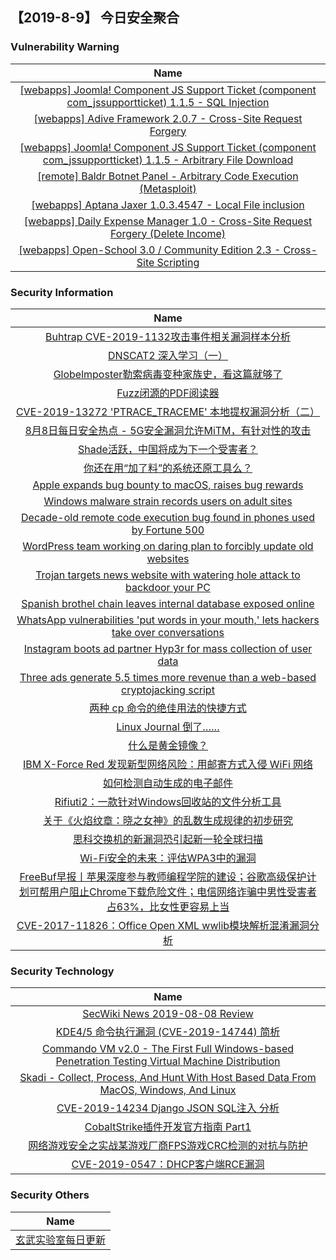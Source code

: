 
 ##   【2019-8-9】 今日安全聚合


###  						       							Vulnerability Warning

|                             Name                             |
| :----------------------------------------------------------: |
|[[webapps] Joomla! Component JS Support Ticket (component com_jssupportticket) 1.1.5 - SQL Injection](https://www.exploit-db.com/exploits/47218)|
|[[webapps] Adive Framework 2.0.7 - Cross-Site Request Forgery](https://www.exploit-db.com/exploits/47217)|
|[[webapps] Joomla! Component JS Support Ticket (component com_jssupportticket) 1.1.5 - Arbitrary File Download](https://www.exploit-db.com/exploits/47216)|
|[[remote] Baldr Botnet Panel - Arbitrary Code Execution (Metasploit)](https://www.exploit-db.com/exploits/47215)|
|[[webapps] Aptana Jaxer 1.0.3.4547 - Local File inclusion](https://www.exploit-db.com/exploits/47214)|
|[[webapps] Daily Expense Manager 1.0 - Cross-Site Request Forgery (Delete Income)](https://www.exploit-db.com/exploits/47213)|
|[[webapps] Open-School 3.0 / Community Edition 2.3 - Cross-Site Scripting](https://www.exploit-db.com/exploits/47212)|

### 						        							Security Information
|                             Name                                    |
| :----------------------------------------------------------: |
|[Buhtrap CVE-2019-1132攻击事件相关漏洞样本分析](https://www.anquanke.com/post/id/183766)|
|[DNSCAT2 深入学习（一）](https://www.anquanke.com/post/id/183761)|
|[Globelmposter勒索病毒变种家族史，看这篇就够了](https://www.anquanke.com/post/id/183648)|
|[Fuzz闭源的PDF阅读器](https://www.anquanke.com/post/id/183330)|
|[CVE-2019-13272  'PTRACE_TRACEME' 本地提权漏洞分析（二）](https://www.anquanke.com/post/id/183528)|
|[8月8日每日安全热点 - 5G安全漏洞允许MiTM，有针对性的攻击](https://www.anquanke.com/post/id/183718)|
|[Shade活跃，中国将成为下一个受害者？](https://www.secpulse.com/archives/110359.html)|
|[你还在用“加了料”的系统还原工具么？](https://www.secpulse.com/archives/110431.html)|
|[Apple expands bug bounty to macOS, raises bug rewards](https://www.zdnet.com/article/apple-expands-bug-bounty-to-macos-raises-bug-rewards/#ftag=RSSbaffb68)|
|[Windows malware strain records users on adult sites](https://www.zdnet.com/article/windows-malware-strain-records-users-on-adult-sites/#ftag=RSSbaffb68)|
|[Decade-old remote code execution bug found in phones used by Fortune 500](https://www.zdnet.com/article/decade-old-remote-code-execution-bug-found-in-phone-used-by-up-to-90-percent-of-fortune-500/#ftag=RSSbaffb68)|
|[WordPress team working on daring plan to forcibly update old websites](https://www.zdnet.com/article/wordpress-team-working-on-daring-plan-to-forcibly-update-old-websites/#ftag=RSSbaffb68)|
|[Trojan targets news website with watering hole attack to backdoor your PC](https://www.zdnet.com/article/tricky-trojan-targets-news-website-to-backdoor-your-pc/#ftag=RSSbaffb68)|
|[Spanish brothel chain leaves internal database exposed online](https://www.zdnet.com/article/spanish-brothel-chain-leaves-internal-database-exposed-online/#ftag=RSSbaffb68)|
|[WhatsApp vulnerabilities 'put words in your mouth,' lets hackers take over conversations](https://www.zdnet.com/article/whatsapp-vulnerabilities-puts-words-in-your-mouth-lets-hackers-tamper-with-text/#ftag=RSSbaffb68)|
|[Instagram boots ad partner Hyp3r for mass collection of user data](https://www.zdnet.com/article/instagram-boots-ad-partner-hyp3r-for-mass-collection-of-user-data/#ftag=RSSbaffb68)|
|[Three ads generate 5.5 times more revenue than a web-based cryptojacking script](https://www.zdnet.com/article/three-ads-generate-5-5-times-more-revenue-than-a-web-based-cryptojacking-script/#ftag=RSSbaffb68)|
|[两种 cp 命令的绝佳用法的快捷方式](https://linux.cn/article-11204-1.html?utm_source=rss&utm_medium=rss)|
|[Linux Journal 倒了……](https://linux.cn/article-11203-1.html?utm_source=rss&utm_medium=rss)|
|[什么是黄金镜像？](https://linux.cn/article-11202-1.html?utm_source=rss&utm_medium=rss)|
|[IBM X-Force Red 发现新型网络风险：用邮寄方式入侵 WiFi 网络](https://linux.cn/article-11201-1.html?utm_source=rss&utm_medium=rss)|
|[如何检测自动生成的电子邮件](https://linux.cn/article-11200-1.html?utm_source=rss&utm_medium=rss)|
|[Rifiuti2：一款针对Windows回收站的文件分析工具](https://www.freebuf.com/sectool/208929.html)|
|[关于《火焰纹章：晓之女神》的乱数生成规律的初步研究](https://www.freebuf.com/articles/others-articles/209943.html)|
|[思科交换机的新漏洞恐引起新一轮全球扫描](https://www.freebuf.com/news/210286.html)|
|[Wi-Fi安全的未来：评估WPA3中的漏洞](https://www.freebuf.com/vuls/209596.html)|
|[FreeBuf早报丨苹果深度参与教师编程学院的建设；谷歌高级保护计划可帮用户阻止Chrome下载危险文件；电信网络诈骗中男性受害者占63%，比女性更容易上当](https://www.freebuf.com/news/210696.html)|
|[CVE-2017-11826：Office Open XML wwlib模块解析混淆漏洞分析](https://www.freebuf.com/vuls/209778.html)|

### 						        							Security  Technology
|                             Name                                    |
| :----------------------------------------------------------: |
|[SecWiki News 2019-08-08 Review](http://www.sec-wiki.com/?2019-08-08)|
|[KDE4/5 命令执行漏洞 (CVE-2019-14744) 简析](https://paper.seebug.org/1006/)|
|[Commando VM v2.0 - The First Full Windows-based Penetration Testing Virtual Machine Distribution](http://www.kitploit.com/2019/08/commando-vm-v20-first-full-windows.html)|
|[Skadi - Collect, Process, And Hunt With Host Based Data From MacOS, Windows, And Linux](http://www.kitploit.com/2019/08/skadi-collect-process-and-hunt-with.html)|
|[CVE-2019-14234 Django JSON SQL注入 分析](http://xz.aliyun.com/t/5896)|
|[CobaltStrike插件开发官方指南 Part1](http://xz.aliyun.com/t/5887)|
|[网络游戏安全之实战某游戏厂商FPS游戏CRC检测的对抗与防护](http://xz.aliyun.com/t/5893)|
|[CVE-2019-0547：DHCP客户端RCE漏洞](http://xz.aliyun.com/t/5889)|

### 						        							Security  Others
|                             Name                                    |
| :----------------------------------------------------------: |
|[玄武实验室每日更新](https://weibo.com/p/1006065582522936/wenzhang?from=page_100606_profile&wvr=6&mod=wenzhangmore)|


